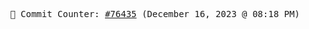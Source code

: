 <p align="center">
    <samp>
        📮 Commit Counter: <a href="https://github.com/Javascript-void0/Javascript-void0/commits/main">#76435</a> (December 16, 2023 @ 08:18 PM)
    </samp>
</p>